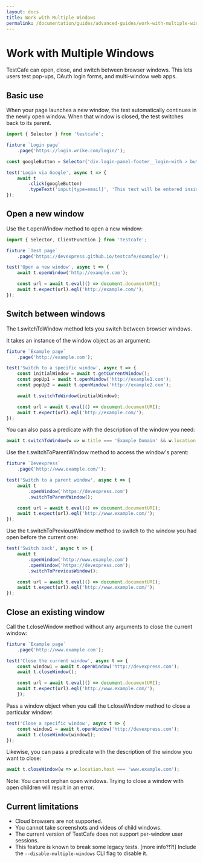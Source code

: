 ```yaml
---
layout: docs
title: Work with Multiple Windows
permalink: /documentation/guides/advanced-guides/work-with-multiple-windows.html
---
```


# Work with Multiple Windows

TestCafe can open, close, and switch between browser windows. This lets users test pop-ups, OAuth login forms, and multi-window web apps.

## Basic use

When your page launches a new window, the test automatically continues in the newly open window. When that window is closed, the test switches back to its parent.

```JavaScript
import { Selector } from 'testcafe';

fixture `Login page`
    .page('https://login.wrike.com/login/');

const googleButton = Selector('div.login-panel-footer__login-with > button');

test('Login via Google', async t => {
    await t
        .click(googleButton)
        .typeText('input[type=email]', 'This text will be entered inside the pop-up');
});
```

## Open a new window

Use the t.openWindow method to open a new window:

```JavaScript
import { Selector, ClientFunction } from 'testcafe';

fixture `Test page`
    .page('https://devexpress.github.io/testcafe/example/');

test('Open a new window', async t => {
    await t.openWindow('http://example.com');

    const url = await t.eval(() => document.documentURI);
    await t.expect(url).eql('http://example.com/');
});
```

## Switch between windows

The t.switchToWindow method lets you switch between browser windows.

It takes an instance of the window object as an argument:

```JavaScript
fixture `Example page`
    .page('http://example.com');

test('Switch to a specific window', async t => {
    const initialWindow = await t.getCurrentWindow();
    const popUp1 = await t.openWindow('http://example1.com');
    const popUp2 = await t.openWindow('http://example2.com');

    await t.switchToWindow(initialWindow);

    const url = await t.eval(() => document.documentURI);
    await t.expect(url).eql('http://example.com/');
});
```

You can also pass a predicate with the description of the window you need:

```JavaScript
await t.switchToWindow(w => w.title === 'Example Domain' && w.location.host === 'example.com');
```

Use the t.switchToParentWindow method to access the window's parent:

```JavaScript
fixture `Devexpress`
    .page('http://www.example.com/');

test('Switch to a parent window', async t => {
    await t
        .openWindow('https://devexpress.com')
        .switchToParentWindow();

    const url = await t.eval(() => document.documentURI);
    await t.expect(url).eql('http://www.example.com/');
});
```

Use the t.switchToPreviousWindow method to switch to the window you had open before the current one:

```JavaScript
test('Switch back', async t => {
    await t
        .openWindow('http://www.example.com')
        .openWindow('https://devexpress.com');
        .switchToPreviousWindow();

    const url = await t.eval(() => document.documentURI);
    await t.expect(url).eql('http://www.example.com/');
});
```

## Close an existing window

Call the t.closeWindow method without any arguments to close the current window:

```JavaScript
fixture `Example page`
    .page('http://www.example.com');

test('Close the current window', async t => {
    const window1 = await t.openWindow('http://devexpress.com');
    await t.closeWindow();

    const url = await t.eval(() => document.documentURI);
    await t.expect(url).eql('http://www.example.com/');
    });
```

Pass a window object when you call the t.closeWindow method to close a particular window:

```JavaScript
test('Close a specific window', async t => {
    const window1 = await t.openWindow('http://devexpress.com');
    await t.closeWindow(window1);
});
```

Likewise, you can pass a predicate with the description of the window you want to close:

```JavaScript
await t.closeWindow(w => w.location.host === 'www.example.com');
```

Note: You cannot orphan open windows. Trying to close a window with open children will result in an error. 

## Current limitations

* Cloud browsers are not supported.
* You cannot take screenshots and videos of child windows.
* The current version of TestCafe does not support per-window user sessions.
* This feature is known to break some legacy tests. [more info?!?!] Include the `--disable-multiple-windows` CLI flag to disable it.

